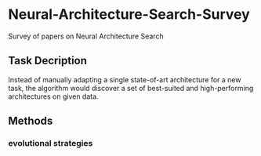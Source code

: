 # Neural-Architecture-Search-Survey
Survey of papers on Neural Architecture Search

## Task Decription
Instead of manually adapting a single state-of-art architecture for a new task, the algorithm would discover a set of best-suited and high-performing architectures on given data.

## Methods
### evolutional strategies
